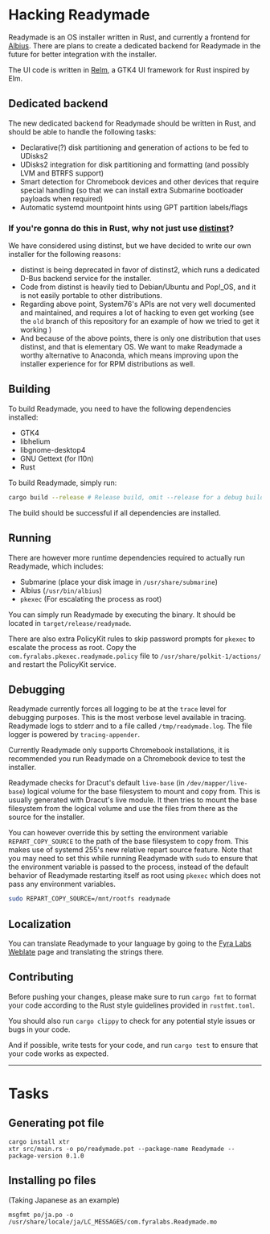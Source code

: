 # Hacking Readymade

Readymade is an OS installer written in Rust, and currently a frontend for [Albius](https://github.com/Vanilla-OS/Albius).
There are plans to create a dedicated backend for Readymade in the future for better integration with the installer.

The UI code is written in [Relm](https://relm4.org/), a GTK4 UI framework for Rust inspired by Elm.

## Dedicated backend

The new dedicated backend for Readymade should be written in Rust, and should be able to handle the following tasks:

- Declarative(?) disk partitioning and generation of actions to be fed to UDisks2
- UDisks2 integration for disk partitioning and formatting (and possibly LVM and BTRFS support)
- Smart detection for Chromebook devices and other devices that require special handling (so that we can install extra Submarine bootloader payloads when required)
- Automatic systemd mountpoint hints using GPT partition labels/flags

### If you're gonna do this in Rust, why not just use [distinst](https://github.com/pop-os/distinst)?

We have considered using distinst, but we have decided to write our own installer for the following reasons:

- distinst is being deprecated in favor of distinst2, which runs a dedicated D-Bus backend service for the installer.
- Code from distinst is heavily tied to Debian/Ubuntu and Pop!\_OS, and it is not easily portable to other distributions.
- Regarding above point, System76's APIs are not very well documented and maintained, and requires a lot of hacking to even get working (see the `old` branch of this repository for an example of how we tried to get it working
  )
- And because of the above points, there is only one distribution that uses distinst, and that is elementary OS. We want to make Readymade a worthy alternative to Anaconda, which means improving upon the installer experience for for RPM distributions as well.

## Building

To build Readymade, you need to have the following dependencies installed:

- GTK4
- libhelium
- libgnome-desktop4
- GNU Gettext (for l10n)
- Rust

To build Readymade, simply run:

```sh
cargo build --release # Release build, omit --release for a debug build with symbols and assertions
```

The build should be successful if all dependencies are installed.

## Running

There are however more runtime dependencies required to actually run Readymade, which includes:

- Submarine (place your disk image in `/usr/share/submarine`)
- Albius (`/usr/bin/albius`)
- `pkexec` (For escalating the process as root)

You can simply run Readymade by executing the binary. It should be located in `target/release/readymade`.

There are also extra PolicyKit rules to skip password prompts for `pkexec` to escalate the process as root.
Copy the `com.fyralabs.pkexec.readymade.policy` file to `/usr/share/polkit-1/actions/` and restart the PolicyKit service.

## Debugging

Readymade currently forces all logging to be at the `trace` level for debugging purposes. This is the most verbose level available in tracing.
Readymade logs to stderr and to a file called `/tmp/readymade.log`. The file logger is powered by `tracing-appender`.

Currently Readymade only supports Chromebook installations, it is recommended you run Readymade on a Chromebook device to test the installer.

Readymade checks for Dracut's default `live-base` (in `/dev/mapper/live-base`) logical volume for the base filesystem to mount and copy from. This is usually generated with Dracut's live module. It then tries to mount the base filesystem from the logical volume and use the files from there as the source for the installer.

You can however override this by setting the environment variable `REPART_COPY_SOURCE` to the path of the base filesystem to copy from. This makes use of systemd 255's new relative repart source feature. Note that you may need to set this while running Readymade with `sudo` to ensure that the environment variable is passed to the process, instead of the default behavior of Readymade restarting itself as root using `pkexec` which does not pass any environment variables.

```sh
sudo REPART_COPY_SOURCE=/mnt/rootfs readymade
```

## Localization

You can translate Readymade to your language by going to the [Fyra Labs Weblate](https://weblate.fyralabs.com/projects/tauOS/readymade/) page and translating the strings there.

## Contributing

Before pushing your changes, please make sure to run `cargo fmt` to format your code according to the Rust style guidelines provided in `rustfmt.toml`.

You should also run `cargo clippy` to check for any potential style issues or bugs in your code.

And if possible, write tests for your code, and run `cargo test` to ensure that your code works as expected.

---

# Tasks

## Generating pot file

```
cargo install xtr
xtr src/main.rs -o po/readymade.pot --package-name Readymade --package-version 0.1.0
```

## Installing po files

(Taking Japanese as an example)

```
msgfmt po/ja.po -o /usr/share/locale/ja/LC_MESSAGES/com.fyralabs.Readymade.mo
```
